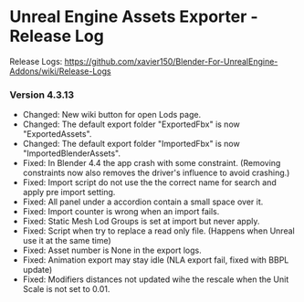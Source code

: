 # Unreal Engine Assets Exporter - Release Log
Release Logs: https://github.com/xavier150/Blender-For-UnrealEngine-Addons/wiki/Release-Logs

### Version 4.3.13

- Changed: New wiki button for open Lods page.
- Changed: The default export folder "ExportedFbx" is now "ExportedAssets".
- Changed: The default export folder "ImportedFbx" is now "ImportedBlenderAssets".
- Fixed: In Blender 4.4 the app crash with some constraint. (Removing constraints now also removes the driver's influence to avoid crashing.)
- Fixed: Import script do not use the the correct name for search and apply pre import setting.
- Fixed: All panel under a accordion contain a small space over it.
- Fixed: Import counter is wrong when an import fails.
- Fixed: Static Mesh Lod Groups is set at import but never apply.
- Fixed: Script when try to replace a read only file. (Happens when Unreal use it at the same time)
- Fixed: Asset number is None in the export logs.
- Fixed: Animation export may stay idle (NLA export fail, fixed with BBPL update)
- Fixed: Modifiers distances not updated wihe the rescale when the Unit Scale is not set to 0.01.